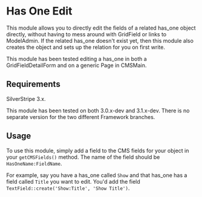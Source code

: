 # Has One Edit

This module allows you to directly edit the fields of a related has_one object directly, without having to mess around with GridField or links to ModelAdmin. If the related has_one doesn't exist yet, then this module also creates the object and sets up the relation for you on first write.

This module has been tested editing a has_one in both a GridFieldDetailForm and on a generic Page in CMSMain.

## Requirements

SilverStripe 3.x.

This module has been tested on both 3.0.x-dev and 3.1.x-dev. There is no separate version for the two different Framework branches.

## Usage

To use this module, simply add a field to the CMS fields for your object in your `getCMSFields()` method. The name of the field should be `HasOneName:FieldName`.

For example, say you have a has_one called `Show` and that has_one has a field called `Title` you want to edit. You'd add the field `TextField::create('Show:Title', 'Show Title')`.